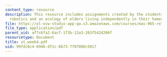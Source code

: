 ```yaml
---
content_type: resource
description: This resource includes assignments created by the students on assistive
  robotics and an ecology of elders living independently in their homes.
file: https://ol-ocw-studio-app-qa.s3.amazonaws.com/courses/mas-965-relational-machines-spring-2005/99fdc0c4694bdf1c8b737707080c5017_st_week4.pdf
file_type: application/pdf
parent_uid: af7c6fa2-6acf-1f3b-13a3-263f542d206f
resourcetype: Document
title: st_week4.pdf
uid: 99fdc0c4-694b-df1c-8b73-7707080c5017
---
```

